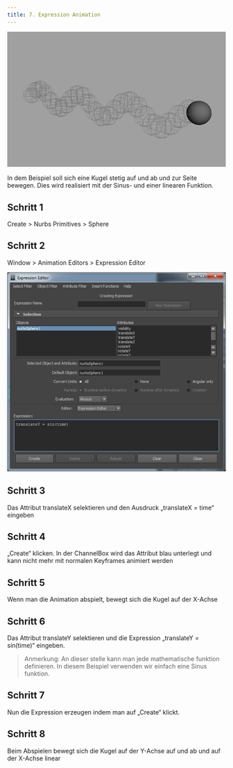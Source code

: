 ```yaml
---
title: 7. Expression Animation
---
```


![](../../../assets/08_animation/images/expressions/ExpressionTitle.png)

In dem Beispiel soll sich eine Kugel stetig auf und ab und zur Seite bewegen. Dies wird realisiert mit der Sinus- und einer linearen Funktion.

## Schritt 1

Create > Nurbs Primitives > Sphere

## Schritt 2

Window > Animation Editors > Expression Editor

![](../../../assets/08_animation/images/expressions/ExpressionEditor.png)

## Schritt 3

Das Attribut translateX selektieren und den Ausdruck „translateX = time“ eingeben

## Schritt 4

„Create“ klicken. In der ChannelBox wird das Attribut blau unterlegt und kann nicht mehr mit normalen Keyframes animiert
werden

## Schritt 5

Wenn man die Animation abspielt, bewegt sich die Kugel auf der X-Achse

## Schritt 6

Das Attribut translateY selektieren und die Expression „translateY = sin(time)“ eingeben.

> Anmerkung: An dieser stelle kann man jede mathematische funktion definieren. In diesem Beispiel verwenden wir einfach eine Sinus funktion.

## Schritt 7

Nun die Expression erzeugen indem man auf „Create“ klickt.

## Schritt 8

Beim Abspielen bewegt sich die Kugel auf der Y-Achse auf und ab und auf der X-Achse linear
